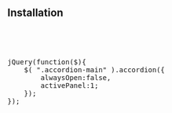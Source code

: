 
<h2>Installation</h2>

<pre>
<link rel="stylesheet" href="css/style.css"/>
<script type="text/javascript" src="js/script.js"></script>
</pre>

<pre>
jQuery(function($){
	$( ".accordion-main" ).accordion({
		alwaysOpen:false,
		activePanel:1;
	});
});
</pre>
	
